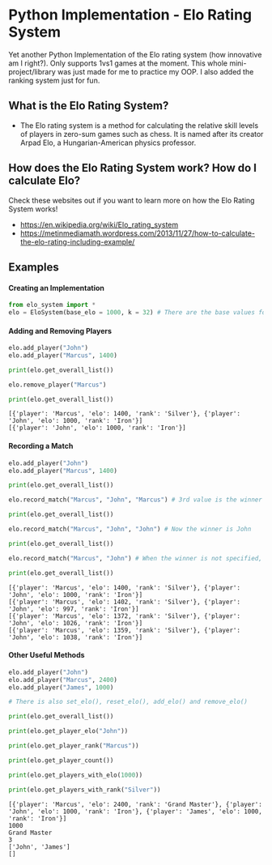 # Python Implementation - Elo Rating System
Yet another Python Implementation of the Elo rating system (how innovative am I right?).
Only supports 1vs1 games at the moment.
This whole mini-project/library was just made for me to practice my OOP.
I also added the ranking system just for fun.
## What is the Elo Rating System?
* The Elo rating system is a method for calculating the relative skill levels of players in zero-sum games such as chess. It is named after its creator Arpad Elo, a Hungarian-American physics professor.
## How does the Elo Rating System work? How do I calculate Elo?
Check these websites out if you want to learn more on how the Elo Rating System works!
* https://en.wikipedia.org/wiki/Elo_rating_system
* https://metinmediamath.wordpress.com/2013/11/27/how-to-calculate-the-elo-rating-including-example/
## Examples
#### Creating an Implementation
```python
from elo_system import *
elo = EloSystem(base_elo = 1000, k = 32) # There are the base values for base_elo and k however you can and may change them
```
#### Adding and Removing Players
```python
elo.add_player("John")
elo.add_player("Marcus", 1400)

print(elo.get_overall_list())

elo.remove_player("Marcus")

print(elo.get_overall_list())
```
```shell
[{'player': 'Marcus', 'elo': 1400, 'rank': 'Silver'}, {'player': 'John', 'elo': 1000, 'rank': 'Iron'}]
[{'player': 'John', 'elo': 1000, 'rank': 'Iron'}]
```
#### Recording a Match
```python
elo.add_player("John")
elo.add_player("Marcus", 1400)

print(elo.get_overall_list())

elo.record_match("Marcus", "John", "Marcus") # 3rd value is the winner

print(elo.get_overall_list())

elo.record_match("Marcus", "John", "John") # Now the winner is John

print(elo.get_overall_list())

elo.record_match("Marcus", "John") # When the winner is not specified, it is considered a draw

print(elo.get_overall_list())
```
```shell
[{'player': 'Marcus', 'elo': 1400, 'rank': 'Silver'}, {'player': 'John', 'elo': 1000, 'rank': 'Iron'}]
[{'player': 'Marcus', 'elo': 1402, 'rank': 'Silver'}, {'player': 'John', 'elo': 997, 'rank': 'Iron'}] 
[{'player': 'Marcus', 'elo': 1372, 'rank': 'Silver'}, {'player': 'John', 'elo': 1026, 'rank': 'Iron'}]
[{'player': 'Marcus', 'elo': 1359, 'rank': 'Silver'}, {'player': 'John', 'elo': 1038, 'rank': 'Iron'}]
```
#### Other Useful Methods
```python
elo.add_player("John")
elo.add_player("Marcus", 2400)
elo.add_player("James", 1000)

# There is also set_elo(), reset_elo(), add_elo() and remove_elo()

print(elo.get_overall_list())

print(elo.get_player_elo("John"))

print(elo.get_player_rank("Marcus"))

print(elo.get_player_count())

print(elo.get_players_with_elo(1000))

print(elo.get_players_with_rank("Silver"))
```
```shell
[{'player': 'Marcus', 'elo': 2400, 'rank': 'Grand Master'}, {'player': 'John', 'elo': 1000, 'rank': 'Iron'}, {'player': 'James', 'elo': 1000, 'rank': 'Iron'}]
1000
Grand Master
3
['John', 'James']
[]
```
